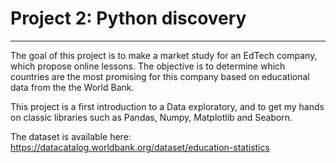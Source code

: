 # Project 2: Python discovery
***
The goal of this project is to make a market study for an EdTech company, which propose online lessons.
The objective is to determine which countries are the most promising for this company based on educational data from the the World Bank. 

This project is a first introduction to a Data exploratory, and to get my hands on classic libraries such as Pandas, Numpy, Matplotlib and Seaborn.

The dataset is available here:
https://datacatalog.worldbank.org/dataset/education-statistics
